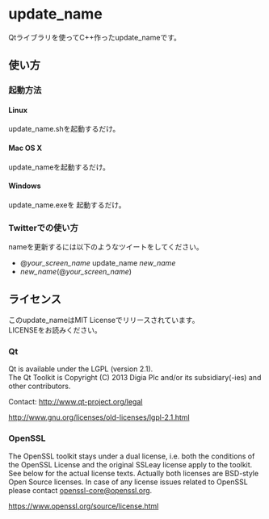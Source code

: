 # update_name
Qtライブラリを使ってC++作ったupdate_nameです。

## 使い方

### 起動方法

#### Linux
update_name.shを起動するだけ。

#### Mac OS X
update_nameを起動するだけ。

#### Windows
update_name.exeを	起動するだけ。

### Twitterでの使い方

nameを更新するには以下のようなツイートをしてください。

* @_your\_screen\_name_ update\_name _new\_name_  
* _new\_name_(@_your\_screen\_name_)

## ライセンス

このupdate_nameはMIT Licenseでリリースされています。  
LICENSEをお読みください。

### Qt
Qt is available under the LGPL (version 2.1).  
The Qt Toolkit is Copyright (C) 2013 Digia Plc and/or its subsidiary(-ies) and other contributors.

Contact: http://www.qt-project.org/legal

http://www.gnu.org/licenses/old-licenses/lgpl-2.1.html

### OpenSSL

The OpenSSL toolkit stays under a dual license, i.e. both the conditions of
  the OpenSSL License and the original SSLeay license apply to the toolkit.
  See below for the actual license texts. Actually both licenses are BSD-style
  Open Source licenses. In case of any license issues related to OpenSSL
  please contact openssl-core@openssl.org.

https://www.openssl.org/source/license.html
